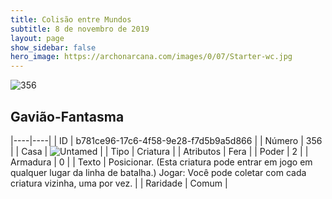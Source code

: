 ```yaml
---
title: Colisão entre Mundos
subtitle: 8 de novembro de 2019
layout: page
show_sidebar: false
hero_image: https://archonarcana.com/images/0/07/Starter-wc.jpg
---
```


![356](https://cdn.keyforgegame.com/media/card_front/pt/452_356_G2XXP7656XVQ_pt.png)

## Gavião-Fantasma

|----|----|
| ID | b781ce96-17c6-4f58-9e28-f7d5b9a5d866 |
| Número | 356 |
| Casa | ![Untamed](https://archonarcana.com/images/thumb/b/bd/Untamed.png/22px-Untamed.png "Indomados") |
| Tipo | Criatura |
| Atributos | Fera |
| Poder | 2 |
| Armadura | 0 |
| Texto | Posicionar. (Esta criatura pode entrar  em jogo em qualquer lugar da linha de batalha.)Jogar: Você pode coletar com cada criatura vizinha, uma por vez. |
| Raridade | Comum |
